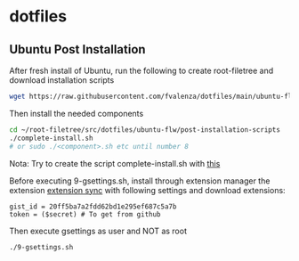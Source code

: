# dotfiles


## Ubuntu Post Installation

After fresh install of Ubuntu, run the following to create root-filetree and download installation scripts

```sh
wget https://raw.githubusercontent.com/fvalenza/dotfiles/main/ubuntu-flw/post-installation-scripts/post-install.sh && chmod +x post-install.sh && sudo ./post-install.sh
```

Then install the needed components

```sh
cd ~/root-filetree/src/dotfiles/ubuntu-flw/post-installation-scripts
./complete-install.sh
# or sudo ./<component>.sh etc until number 8
```

Nota: Try to create the script complete-install.sh with [this](https://stackoverflow.com/a/20414532)

Before executing 9-gsettings.sh, install through extension manager the extension [extension sync](https://extensions.gnome.org/extension/1486/extensions-sync/) with following settings and download extensions:

```
gist_id = 20ff5ba7a2fdd62bd1e295ef687c5a7b
token = ($secret) # To get from github
```

Then execute gsettings as user and NOT as root

```sh
./9-gsettings.sh
```
